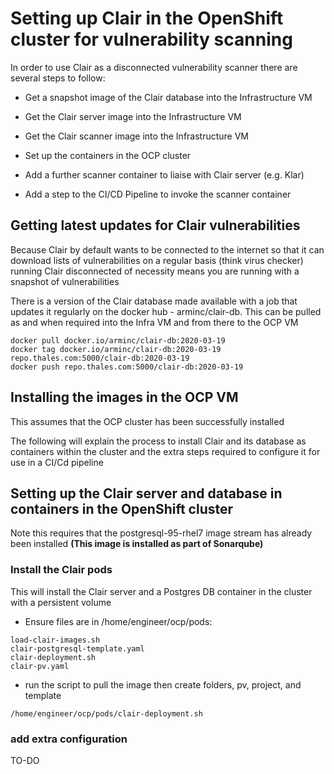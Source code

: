 # Setting up Clair in the OpenShift cluster for vulnerability scanning

In order to use Clair as a disconnected vulnerability scanner there are several steps to follow:

*  Get a snapshot image of the Clair database into the Infrastructure VM

*  Get the Clair server image into the Infrastructure VM

*  Get the Clair scanner image into the Infrastructure VM

*  Set up the containers in the OCP cluster

*  Add a further scanner container to liaise with Clair server (e.g. Klar) 

*  Add a step to the CI/CD Pipeline to invoke the scanner container

## Getting latest updates for Clair vulnerabilities

Because Clair by default wants to be connected to the internet so that it can download lists of vulnerabilities on a regular basis (think virus checker) running Clair disconnected of necessity means you are running with a snapshot of vulnerabilities

There is a version of the Clair database made available with a job that updates it regularly on the docker hub - arminc/clair-db. This can be pulled as and when required into the Infra VM and from there to the OCP VM

``` 
docker pull docker.io/arminc/clair-db:2020-03-19
docker tag docker.io/arminc/clair-db:2020-03-19 repo.thales.com:5000/clair-db:2020-03-19
docker push repo.thales.com:5000/clair-db:2020-03-19
```


## Installing the images in the OCP VM

This assumes that the OCP cluster has been successfully installed

The following will explain the process to install Clair and its database as containers within the cluster and the extra steps required to configure it for use in a CI/Cd pipeline

## Setting up the Clair server and database in containers in the OpenShift cluster

Note this requires that the postgresql-95-rhel7 image stream has already been installed **(This image is installed as part of Sonarqube)**

### Install the Clair pods

This will install the Clair server and a Postgres DB container in the cluster with a persistent volume


* Ensure files are in /home/engineer/ocp/pods:

```
load-clair-images.sh
clair-postgresql-template.yaml
clair-deployment.sh
clair-pv.yaml
```

* run the script to pull the image then create folders, pv, project, and template

```
/home/engineer/ocp/pods/clair-deployment.sh
```

### add extra configuration

TO-DO